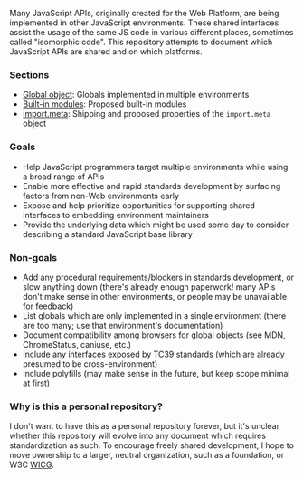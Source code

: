 Many JavaScript APIs, originally created for the Web Platform, are being implemented in other JavaScript environments. These shared interfaces assist the usage of the same JS code in various different places, sometimes called "isomorphic code". This repository attempts to document which JavaScript APIs are shared and on which platforms.

### Sections

- [Global object](https://github.com/littledan/js-shared-interfaces/blob/master/GLOBALS.md): Globals implemented in multiple environments
- [Built-in modules](https://github.com/littledan/js-shared-interfaces/blob/master/MODULES.md): Proposed built-in modules
- [import.meta](https://github.com/littledan/js-shared-interfaces/blob/master/IMPORTMETA.md): Shipping and proposed properties of the `import.meta` object

### Goals

- Help JavaScript programmers target multiple environments while using a broad range of APIs
- Enable more effective and rapid standards development by surfacing factors from non-Web environments early
- Expose and help prioritize opportunities for supporting shared interfaces to embedding environment maintainers
- Provide the underlying data which might be used some day to consider describing a standard JavaScript base library

### Non-goals

- Add any procedural requirements/blockers in standards development, or slow anything down (there's already enough paperwork! many APIs don't make sense in other environments, or people may be unavailable for feedback)
- List globals which are only implemented in a single environment (there are too many; use that environment's documentation)
- Document compatibility among browsers for global objects (see MDN, ChromeStatus, caniuse, etc.)
- Include any interfaces exposed by TC39 standards (which are already presumed to be cross-environment)
- Include polyfills (may make sense in the future, but keep scope minimal at first)

### Why is this a personal repository?

I don't want to have this as a personal repository forever, but it's unclear whether this repository will evolve into any document which requires standardization as such. To encourage freely shared development, I hope to move ownership to a larger, neutral organization, such as a foundation, or W3C [WICG](https://github.com/WICG).
